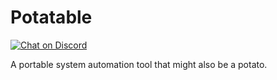 # Potatable

[![Chat on Discord](https://img.shields.io/discord/853476898071117865?label=chat&logo=discord)](https://discord.gg/6mcdWWBkrr)

A portable system automation tool that might also be a potato. 

